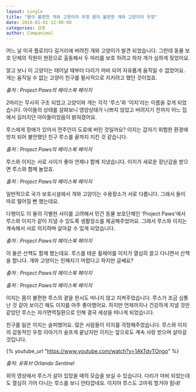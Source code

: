 ```yaml
---
layout: single
title: "몸이 불편한 개와 고양이의 우정 몸이 불편한 개와 고양이의 우정"
date: 2018-01-01 12:00:00
categories: 감동
author: Companimal
---
```


어느 날 미국 플로리다 길거리에 버려진 개와 고양이가 발견 되었습니다. 그런데 동물 보호 단체의 직원이 현장으로 출동해서 두 마리를 보호 하려고 하자 개가 심하게 짖었어요.

알고 보니 이 고양이는 태어날 때부터 다리가 마비 되어 자유롭게 움직일 수 없었어요. 개는 움직일 수 없는 고양이 친구를 필사적으로 지키려고 했던 것이었죠.

_출처 : Project Paws의 페이스북 페이지_

2마리는 무사히 구조 되었고 고양이와 개는 각각 '루스'와 '이지'라는 이름을 갖게 되었습니다. 아이들의 상태를 살펴보니 영양상태가 나쁘지 않았고 버려지기 전까지 어느 집에서 길러지던 아이들이었음이 밝혀졌어요.

루스에게 장애가 있어서 전주인이 도로에 버린 것일까요? 이지는 갑자기 위험한 환경에 방치 되어 불안했던 친구 루스를 끝까지 지킨 것 같습니다.

_출처 : Project Paws의 페이스북 페이지_

루스와 이지는 서로 사이가 좋아 언제나 함께 지냈습니다. 이지가 새로운 장난감을 받으면 루스와 함께 놀았죠.

_출처 : Project Paws의 페이스북 페이지_

일반적으로 국가 보호시설에서 개와 고양이는 수용장소가 서로 다릅니다. 그래서 둘이 따로 떨어질 뻔 했는데요.

다행이도 이 둘의 각별한 사이를 고려해서 민간 동물 보호단체인 'Project Paws'에서 루스와 이지가 같이 지낼 수 있도록 생활장소를 제공해주었어요. 그래서 루스와 이지는 계속해서 서로 의지하며 살아갈 수 있게 되었습니다.

_출처 : Project Paws의 페이스북 페이지_

이 둘은 산책도 함께 했는데요. 루스를 태운 휠체어를 이지가 열심히 끌고 다니면서 산책을 합니다. 개와 고양이는 친해지기 어렵다고 하지만 글쎄요?

_출처 : Project Paws의 페이스북 페이지_

_출처 : Project Paws의 페이스북 페이지_

이지는 몸이 불편한 루스의 곁을 한시도 떠나지 않고 지켜주었습니다. 루스가 조금 심통난 것 같아 보이긴 해도 이지를 아주 좋아했어요. 하지만 언제까지나 건강하게 지낼 것만 같았던 루스는 자가면역질환으로 인해 결국 세상을 떠나게 되었습니다.

친구를 잃은 이지는 슬퍼했어요. 많은 사람들이 이지를 걱정해주었습니다. 루스와 이지의 감동적인 우정 이야기가 슬프게 끝났지만 이지는 앞으로도 계속 사랑 받으며 살아갈 것입니다.

{%  youtube_url "https://www.youtube.com/watch?v=1AkTdvTOngo" %}

_출처: 유튜브 Orlando Sentinel_

위의 영상에서 루스가 살아 있었을 때의 모습을 보실 수 있습니다. 다리가 마비 되었는데도 열심히 기어 다니는 루스를 보니 안타깝네요. 이지야 루스도 고마워 할거야 힘내!
